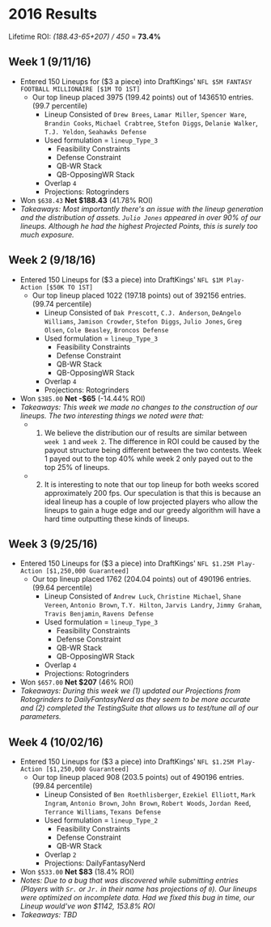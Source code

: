 
# 2016 Results
Lifetime ROI: *(188.43-65+207) / 450* = **73.4%**
## Week 1 (9/11/16)
- Entered 150 Lineups for ($3 a piece) into DraftKings' `NFL $5M FANTASY FOOTBALL MILLIONAIRE [$1M TO 1ST]` 
  - Our top lineup placed 3975 (199.42 points) out of 1436510 entries. (99.7 percentile)
    - Lineup Consisted of `Drew Brees`, `Lamar Miller`, `Spencer Ware`, `Brandin Cooks`, `Michael Crabtree`, `Stefon Diggs`, `Delanie Walker`, `T.J. Yeldon`, `Seahawks Defense`
    - Used formulation = `lineup_Type_3`
      - Feasibility Constraints
      - Defense Constraint
      - QB-WR Stack
      - QB-OpposingWR Stack
    - Overlap `4`
    - Projections: Rotogrinders
- Won `$638.43` **Net $188.43** (41.78% ROI) 
- *Takeaways: Most importantly there's an issue with the lineup generation and the distribution of assets. `Julio Jones` appeared in over 90% of our lineups. Although he had the highest Projected Points, this is surely too much exposure.* 

## Week 2 (9/18/16)
- Entered 150 Lineups for ($3 a piece) into DraftKings' `NFL $1M Play-Action [$50K TO 1ST]` 
  - Our top lineup placed 1022 (197.18 points) out of 392156 entries. (99.74 percentile)
    - Lineup Consisted of `Dak Prescott`, `C.J. Anderson`, `DeAngelo Williams`, `Jamison Crowder`, `Stefon Diggs`, `Julio Jones`, `Greg Olsen`, `Cole Beasley`, `Broncos Defense`
    - Used formulation = `lineup_Type_3`
      - Feasibility Constraints
      - Defense Constraint
      - QB-WR Stack
      - QB-OpposingWR Stack
    - Overlap `4`
    - Projections: Rotogrinders
- Won `$385.00` **Net -$65** (-14.44% ROI) 
- *Takeaways: This week we made no changes to the construction of our lineups. The two interesting things we noted were that:* 
  - 1. We believe the distribution our of results are similar between `week 1` and `week 2`. The difference in ROI could be caused by the payout structure being different between the two contests. Week 1 payed out to the top 40% while week 2 only payed out to the top 25% of lineups.
  - 2. It is interesting to note that our top lineup for both weeks scored approximately 200 fps. Our speculation is that this is because an ideal lineup has a couple of low projected players who allow the lineups to gain a huge edge and our greedy algorithm will have a hard time outputting these kinds of lineups. 
  
## Week 3 (9/25/16)
- Entered 150 Lineups for ($3 a piece) into DraftKings' `NFL $1.25M Play-Action [$1,250,000 Guaranteed]` 
  - Our top lineup placed 1762 (204.04 points) out of 490196 entries. (99.64 percentile)
    - Lineup Consisted of `Andrew Luck`, `Christine Michael`, `Shane Vereen`, `Antonio Brown`, `T.Y. Hilton`, `Jarvis Landry`, `Jimmy Graham`, `Travis Benjamin`, `Ravens Defense`
    - Used formulation = `lineup_Type_3`
      - Feasibility Constraints
      - Defense Constraint
      - QB-WR Stack
      - QB-OpposingWR Stack
    - Overlap `4`
    - Projections: Rotogrinders
- Won `$657.00` **Net $207** (46% ROI) 
- *Takeaways: During this week we (1) updated our Projections from Rotogrinders to DailyFantasyNerd as they seem to be more accurate and (2) completed the TestingSuite that allows us to test/tune all of our parameters.*

## Week 4 (10/02/16)
- Entered 150 Lineups for ($3 a piece) into DraftKings' `NFL $1.25M Play-Action [$1,250,000 Guaranteed]` 
  - Our top lineup placed 908 (203.5 points) out of 490196 entries. (99.84 percentile)
    - Lineup Consisted of `Ben Roethlisberger`, `Ezekiel Elliott`, `Mark Ingram`, `Antonio Brown`, `John Brown`, `Robert Woods`, `Jordan Reed`, `Terrance Williams`, `Texans Defense`
    - Used formulation = `lineup_Type_2`
      - Feasibility Constraints
      - Defense Constraint
      - QB-WR Stack
    - Overlap `2`
    - Projections: DailyFantasyNerd
- Won `$533.00` **Net $83** (18.4% ROI) 
- *Notes: Due to a bug that was discovered while submitting entries (Players with `Sr.` or `Jr.` in their name has projections of `0`). Our lineups were optimized on incomplete data. Had we fixed this bug in time, our Lineup would've won $1142, 153.8% ROI* 
- *Takeaways: TBD* 
